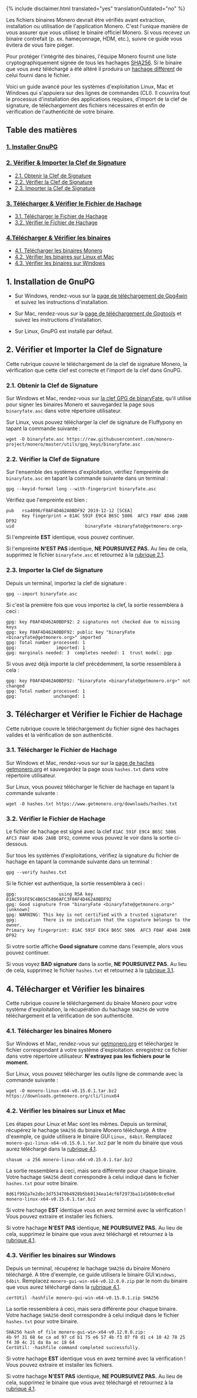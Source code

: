 {% include disclaimer.html translated="yes" translationOutdated="no" %}

Les fichiers binaires Monero devrait être vérifiés avant extraction, installation ou utilisation de l'application Monero. C'est l'unique manière de vous assurer que vous utilisez le binaire officiel Monero. Si vous recevez un binaire contrefait (p. ex. hameçonnage, HDM, etc.), suivre ce guide vous évitera de vous faire piéger.

Pour protéger l'intégrité des binaires, l'équipe Monero fournit une liste cryptographiquement signée de tous les hachages [SHA256](https://en.wikipedia.org/wiki/SHA-2). Si le binaire que vous avez téléchargé a été altéré il produira un [hachage différent](https://en.wikipedia.org/wiki/File_verification) de celui fourni dans le fichier.

Voici un guide avancé pour les systèmes d'exploitation Linux, Mac et Windows qui s'appuiera sur des lignes de commandes (CLI). Il couvrira tout le processus d'installation des applications requises, d'import de la clef de signature, de téléchargement des fichiers nécessaires et enfin de vérification de l'authenticité de votre binaire.

## Table des matières

### [1. Installer GnuPG](#1-installation-de-gnupg)
### [2. Vérifier & Importer la Clef de Signature](#2-vérifier-et-importer-la-clef-de-signature)
  + [2.1. Obtenir la Clef de Signature](#21-obtenir-la-clef-de-signature)
  + [2.2. Vérifier la Clef de Signature](#22-vérifier-la-clef-de-signature)
  + [2.3. Importer la Clef de Signature](#23-importer-la-clef-de-signature)
### [3. Télécharger & Vérifier le Fichier de Hachage](#3-télécharger-et-vérifier-le-fichier-de-hachage)
  + [3.1. Télécharger le Fichier de Hachage](#31-télécharger-le-fichier-de-hachage)
  + [3.2. Vérifier le Fichier de Hachage](#32-vérifier-le-fichier-de-hachage)
### [4.Télécharger & Vérifier les binaires](#4-télécharger-et-vérifier-les-binaires)
  + [4.1. Télécharger les binaires Monero](#41-télécharger-les-binaires-monero)
  + [4.2. Vérifier les binaires sur Linux et Mac](#42-vérifier-les-binaires-sur-linux-et-mac)
  + [4.3. Vérifier les binaires sur Windows](#43-vérifier-les-binaires-sur-windows)

## 1. Installation de GnuPG

+ Sur Windows, rendez-vous sur la [page de téléchargement de Gpg4win](https://gpg4win.org/download.html) et suivez les instructions d'installation.

+ Sur Mac, rendez-vous sur la [page de téléchargement de Gpgtools](https://gpgtools.org/) et suivez les instructions d'installation.

+ Sur Linux, GnuPG est installé par défaut.

## 2. Vérifier et Importer la Clef de Signature

Cette rubrique couvre le téléchargement de la clef de signature Monero, la vérification que cette clef est correcte et l'import de la clef dans GnuPG.

### 2.1. Obtenir la Clef de Signature

Sur Windows et Mac, rendez-vous sur [la clef GPG de binaryFate](https://raw.githubusercontent.com/monero-project/monero/master/utils/gpg_keys/binaryfate.asc), qu'il utilise pour signer les binaires Monero et sauvegardez la page sous `binaryfate.asc` dans votre répertoire utilisateur.

Sur Linux, vous pouvez télécharger la clef de signature de Fluffypony en tapant la commande suivante :

```
wget -O binaryfate.asc https://raw.githubusercontent.com/monero-project/monero/master/utils/gpg_keys/binaryfate.asc
```

### 2.2. Vérifier la Clef de Signature

Sur l'ensemble des systèmes d'exploitation, vérifiez l'empreinte de `binaryfate.asc` en tapant la commande suivante dans un terminal :

```
gpg --keyid-format long --with-fingerprint binaryfate.asc
```


Vérifiez que l'empreinte est bien :

```
pub   rsa4096/F0AF4D462A0BDF92 2019-12-12 [SCEA]
      Key fingerprint = 81AC 591F E9C4 B65C 5806  AFC3 F0AF 4D46 2A0B DF92
uid                           binaryFate <binaryfate@getmonero.org>
```

Si l'empreinte **EST** identique, vous pouvez continuer.

Si l'empreinte **N'EST PAS** identique, **NE POURSUIVEZ PAS.** Au lieu de cela, supprimez le fichier `binaryfate.asc` et retournez à la [rubrique 2.1](#21-obtenir-la-clef-de-signature).

### 2.3. Importer la Clef de Signature

Depuis un terminal, importez la clef de signature :

```
gpg --import binaryfate.asc
```

Si c'est la première fois que vous importez la clef, la sortie ressemblera à ceci :

```
gpg: key F0AF4D462A0BDF92: 2 signatures not checked due to missing keys
gpg: key F0AF4D462A0BDF92: public key "binaryFate <binaryfate@getmonero.org>" imported
gpg: Total number processed: 1
gpg:               imported: 1
gpg: marginals needed: 3  completes needed: 1  trust model: pgp
```

Si vous avez déjà importé la clef précédemment, la sortie ressemblera à cela :

```
gpg: key F0AF4D462A0BDF92: "binaryFate <binaryfate@getmonero.org>" not changed
gpg: Total number processed: 1
gpg:              unchanged: 1
```

## 3. Télécharger et Vérifier le Fichier de Hachage

Cette rubrique couvre le téléchargement du fichier signé des hachages valides et la vérification de son authenticité.

### 3.1. Télécharger le Fichier de Hachage

Sur Windows et Mac, rendez-vous sur sur la [page de haches getmonero.org](https://getmonero.org/fr/downloads/hashes.txt) et sauvegardez la page sous `hashes.txt` dans votre répertoire utilisateur.

Sur Linux, vous pouvez télécharger le fichier de hachage en tapant la commande suivante :

```
wget -O hashes.txt https://www.getmonero.org/downloads/hashes.txt
```

### 3.2. Vérifier le Fichier de Hachage

Le fichier de hachage est signé avec la clef `81AC 591F E9C4 B65C 5806  AFC3 F0AF 4D46 2A0B DF92`, comme vous pouvez le voir dans la sortie ci-dessous.

Sur tous les systèmes d'exploitations, vérifiez la signature du fichier de hachage en tapant la commande suivante dans un terminal :

```
gpg --verify hashes.txt
```

Si le fichier est authentique, la sortie ressemblera à ceci :

```
gpg:                using RSA key 81AC591FE9C4B65C5806AFC3F0AF4D462A0BDF92
gpg: Good signature from "binaryFate <binaryfate@getmonero.org>" [unknown]
gpg: WARNING: This key is not certified with a trusted signature!
gpg:          There is no indication that the signature belongs to the owner.
Primary key fingerprint: 81AC 591F E9C4 B65C 5806  AFC3 F0AF 4D46 2A0B DF92
```

Si votre sortie affiche **Good signature** comme dans l'exemple, alors vous pouvez continuer.

Si vous voyez **BAD signature** dans la sortie, **NE POURSUIVEZ PAS.** Au lieu de cela, supprimez le fichier `hashes.txt` et retournez à la [rubrique 3.1](#31-télécharger-le-fichier-de-hachage).

## 4. Télécharger et Vérifier les binaires

Cette rubrique couvre le téléchargement du binaire Monero pour votre système d'exploitation, la récupération du hachage `SHA256` de votre téléchargement et la vérification de son authenticité.

### 4.1. Télécharger les binaires Monero

Sur Windows et Mac, rendez-vous sur [getmonero.org](https://getmonero.org/fr/downloads/) et téléchargez le fichier correspondant à votre système d'exploitation. enregistrez ce fichier dans votre répertoire utilisateur. **N'extrayez pas les fichiers pour le moment.**

Sur Linux, vous pouvez télécharger les outils ligne de commande avec la commande suivante :

```
wget -O monero-linux-x64-v0.15.0.1.tar.bz2 https://downloads.getmonero.org/cli/linux64
```

### 4.2. Vérifier les binaires sur Linux et Mac

Les étapes pour Linux et Mac sont les mêmes. Depuis un terminal, récupérez le hachage `SHA256` du binaire Monero téléchargé. A titre d'exemple, ce guide utilisera le binaire GUI `Linux, 64bit`. Remplacez `monero-gui-linux-x64-v0.15.0.1.tar.bz2` par le nom du binaire que vous aurez téléchargé dans la [rubrique 4.1](#41-télécharger-les-binaires-monero).

```
shasum -a 256 monero-linux-x64-v0.15.0.1.tar.bz2
```

La sortie ressemblera à ceci, mais sera différente pour chaque binaire. Votre hachage `SHA256` deoit correspondre à celui indiqué dans le fichier `hashes.txt` pour votre binaire.

```
8d61f992a7e2dbc3d753470b4928b5bb9134ea14cf6f2973ba11d1600c0ce9ad  monero-linux-x64-v0.15.0.1.tar.bz2
```

Si votre hachage **EST** identique vous en avez terminé avec la vérification ! Vous pouvez extraire et installer les fichiers.

Si votre hachage **N'EST PAS** identique, **NE POURSUIVEZ PAS.** Au lieu de cela, supprimez le binaire que vous avez téléchargé et retournez à la [rubrique 4.1](#41-télécharger-les-binaires-monero).

### 4.3. Vérifier les binaires sur Windows

Depuis un terminal, récupérez le hachage `SHA256` du binaire Monero téléchargé. A titre d'exemple, ce guide utilisera le binaire GUI `Windows, 64bit`. Remplacez `monero-gui-win-x64-v0.12.0.0.zip` par le nom du binaire que vous aurez téléchargé dans la [rubrique 4.1](#41-télécharger-les-binaires-monero).

```
certUtil -hashfile monero-gui-win-x64-v0.15.0.1.zip SHA256
```

La sortie ressemblera à ceci, mais sera différente pour chaque binaire. Votre hachage `SHA256` deoit correspondre à celui indiqué dans le fichier `hashes.txt` pour votre binaire.

```
SHA256 hash of file monero-gui-win-x64-v0.12.0.0.zip:
4b 9f 31 68 6e ca ad 97 cd b1 75 e6 57 4b f3 07 f8 d1 c4 10 42 78 25 f4 30 4c 21 da 8a ac 18 64
CertUtil: -hashfile command completed successfully.
```

Si votre hachage **EST** identique vous en avez terminé avec la vérification ! Vous pouvez extraire et installer les fichiers.

Si votre hachage **N'EST PAS** identique, **NE POURSUIVEZ PAS.** Au lieu de cela, supprimez le binaire que vous avez téléchargé et retournez à la [rubrique 4.1](#41-télécharger-les-binaires-monero).

